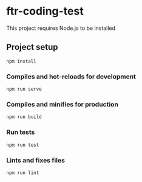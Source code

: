 # ftr-coding-test

This project requires Node.js to be installed

## Project setup

```
npm install
```

### Compiles and hot-reloads for development

```
npm run serve
```

### Compiles and minifies for production

```
npm run build
```

### Run tests

```
npm run test
```

### Lints and fixes files

```
npm run lint
```
